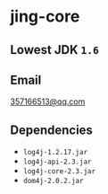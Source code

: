 # jing-core

Lowest JDK `1.6`
---

Email
---
357166513@qq.com

Dependencies
---

* `log4j-1.2.17.jar`
* `log4j-api-2.3.jar`
* `log4j-core-2.3.jar`
* `dom4j-2.0.2.jar`
